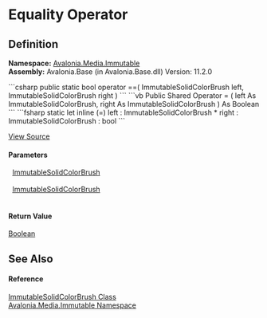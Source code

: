 # Equality Operator




## Definition
**Namespace:** <a href="N_Avalonia_Media_Immutable">Avalonia.Media.Immutable</a>  
**Assembly:** Avalonia.Base (in Avalonia.Base.dll) Version: 11.2.0

<Tabs groupId="api-code-preview">
<TabItem value="csharp" label="C#">
```csharp
public static bool operator ==(
	ImmutableSolidColorBrush left,
	ImmutableSolidColorBrush right
)
```
</TabItem>
<TabItem value="vb" label="VB">
```vb
Public Shared Operator = ( 
	left As ImmutableSolidColorBrush,
	right As ImmutableSolidColorBrush
) As Boolean
```
</TabItem>
<TabItem value="fsharp" label="F#">
```fsharp
static let inline (=)
        left : ImmutableSolidColorBrush * 
        right : ImmutableSolidColorBrush  : bool
```
</TabItem>
</Tabs>



<a href="https://github.com/AvaloniaUI/Avalonia/tree/master/src/Avalonia.Base/Media/Immutable/ImmutableSolidColorBrush.cs#L83" title="View the source code">View Source</a>



#### Parameters
<dl><dt>  <a href="T_Avalonia_Media_Immutable_ImmutableSolidColorBrush">ImmutableSolidColorBrush</a></dt><dd> </dd><dt>  <a href="T_Avalonia_Media_Immutable_ImmutableSolidColorBrush">ImmutableSolidColorBrush</a></dt><dd> </dd></dl>

#### Return Value
<a href="https://learn.microsoft.com/dotnet/api/system.boolean" target="_blank" rel="noopener noreferrer">Boolean</a>

## See Also


#### Reference
<a href="T_Avalonia_Media_Immutable_ImmutableSolidColorBrush">ImmutableSolidColorBrush Class</a>  
<a href="N_Avalonia_Media_Immutable">Avalonia.Media.Immutable Namespace</a>  

